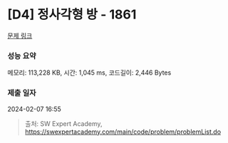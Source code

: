 # [D4] 정사각형 방 - 1861 

[문제 링크](https://swexpertacademy.com/main/code/problem/problemDetail.do?contestProbId=AV5LtJYKDzsDFAXc) 

### 성능 요약

메모리: 113,228 KB, 시간: 1,045 ms, 코드길이: 2,446 Bytes

### 제출 일자

2024-02-07 16:55



> 출처: SW Expert Academy, https://swexpertacademy.com/main/code/problem/problemList.do